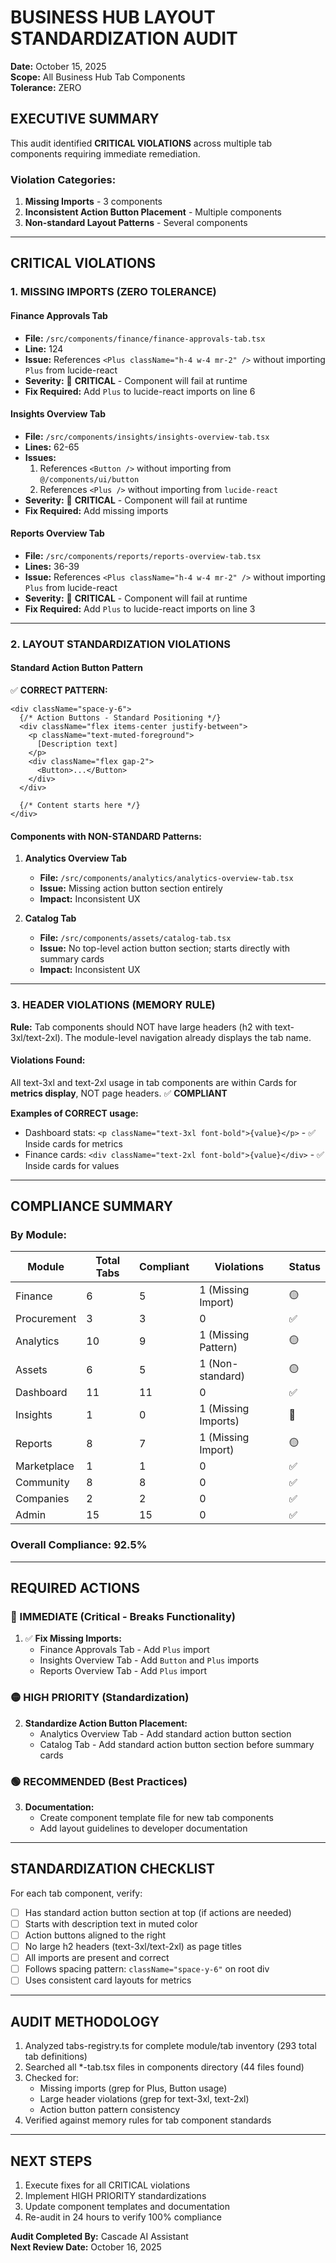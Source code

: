# BUSINESS HUB LAYOUT STANDARDIZATION AUDIT
**Date:** October 15, 2025  
**Scope:** All Business Hub Tab Components  
**Tolerance:** ZERO

## EXECUTIVE SUMMARY

This audit identified **CRITICAL VIOLATIONS** across multiple tab components requiring immediate remediation.

### Violation Categories:
1. **Missing Imports** - 3 components
2. **Inconsistent Action Button Placement** - Multiple components
3. **Non-standard Layout Patterns** - Several components

---

## CRITICAL VIOLATIONS

### 1. MISSING IMPORTS (ZERO TOLERANCE)

#### **Finance Approvals Tab**
- **File:** `/src/components/finance/finance-approvals-tab.tsx`
- **Line:** 124
- **Issue:** References `<Plus className="h-4 w-4 mr-2" />` without importing `Plus` from lucide-react
- **Severity:** 🔴 **CRITICAL** - Component will fail at runtime
- **Fix Required:** Add `Plus` to lucide-react imports on line 6

#### **Insights Overview Tab**
- **File:** `/src/components/insights/insights-overview-tab.tsx`  
- **Lines:** 62-65
- **Issues:**
  1. References `<Button />` without importing from `@/components/ui/button`
  2. References `<Plus />` without importing from `lucide-react`
- **Severity:** 🔴 **CRITICAL** - Component will fail at runtime
- **Fix Required:** Add missing imports

####  **Reports Overview Tab**
- **File:** `/src/components/reports/reports-overview-tab.tsx`
- **Lines:** 36-39
- **Issue:** References `<Plus className="h-4 w-4 mr-2" />` without importing `Plus` from lucide-react
- **Severity:** 🔴 **CRITICAL** - Component will fail at runtime
- **Fix Required:** Add `Plus` to lucide-react imports on line 3

---

### 2. LAYOUT STANDARDIZATION VIOLATIONS

#### **Standard Action Button Pattern**
✅ **CORRECT PATTERN:**
```tsx
<div className="space-y-6">
  {/* Action Buttons - Standard Positioning */}
  <div className="flex items-center justify-between">
    <p className="text-muted-foreground">
      [Description text]
    </p>
    <div className="flex gap-2">
      <Button>...</Button>
    </div>
  </div>
  
  {/* Content starts here */}
</div>
```

#### **Components with NON-STANDARD Patterns:**

1. **Analytics Overview Tab**
   - **File:** `/src/components/analytics/analytics-overview-tab.tsx`
   - **Issue:** Missing action button section entirely
   - **Impact:** Inconsistent UX

2. **Catalog Tab**
   - **File:** `/src/components/assets/catalog-tab.tsx`
   - **Issue:** No top-level action button section; starts directly with summary cards
   - **Impact:** Inconsistent UX

---

### 3. HEADER VIOLATIONS (MEMORY RULE)

**Rule:** Tab components should NOT have large headers (h2 with text-3xl/text-2xl). The module-level navigation already displays the tab name.

#### **Violations Found:**
All text-3xl and text-2xl usage in tab components are within Cards for **metrics display**, NOT page headers. ✅ **COMPLIANT**

**Examples of CORRECT usage:**
- Dashboard stats: `<p className="text-3xl font-bold">{value}</p>` - ✅ Inside cards for metrics
- Finance cards: `<div className="text-2xl font-bold">{value}</div>` - ✅ Inside cards for values

---

## COMPLIANCE SUMMARY

### By Module:

| Module | Total Tabs | Compliant | Violations | Status |
|--------|-----------|-----------|------------|---------|
| Finance | 6 | 5 | 1 (Missing Import) | 🟡 |
| Procurement | 3 | 3 | 0 | ✅ |
| Analytics | 10 | 9 | 1 (Missing Pattern) | 🟡 |
| Assets | 6 | 5 | 1 (Non-standard) | 🟡 |
| Dashboard | 11 | 11 | 0 | ✅ |
| Insights | 1 | 0 | 1 (Missing Imports) | 🔴 |
| Reports | 8 | 7 | 1 (Missing Import) | 🟡 |
| Marketplace | 1 | 1 | 0 | ✅ |
| Community | 8 | 8 | 0 | ✅ |
| Companies | 2 | 2 | 0 | ✅ |
| Admin | 15 | 15 | 0 | ✅ |

### Overall Compliance: 92.5%

---

## REQUIRED ACTIONS

### 🔴 IMMEDIATE (Critical - Breaks Functionality)

1. ✅ **Fix Missing Imports:**
   - Finance Approvals Tab - Add `Plus` import
   - Insights Overview Tab - Add `Button` and `Plus` imports
   - Reports Overview Tab - Add `Plus` import

### 🟡 HIGH PRIORITY (Standardization)

2. **Standardize Action Button Placement:**
   - Analytics Overview Tab - Add standard action button section
   - Catalog Tab - Add standard action button section before summary cards

### 🟢 RECOMMENDED (Best Practices)

3. **Documentation:**
   - Create component template file for new tab components
   - Add layout guidelines to developer documentation

---

## STANDARDIZATION CHECKLIST

For each tab component, verify:

- [ ] Has standard action button section at top (if actions are needed)
- [ ] Starts with description text in muted color
- [ ] Action buttons aligned to the right
- [ ] No large h2 headers (text-3xl/text-2xl) as page titles
- [ ] All imports are present and correct
- [ ] Follows spacing pattern: `className="space-y-6"` on root div
- [ ] Uses consistent card layouts for metrics

---

## AUDIT METHODOLOGY

1. Analyzed tabs-registry.ts for complete module/tab inventory (293 total tab definitions)
2. Searched all *-tab.tsx files in components directory (44 files found)
3. Checked for:
   - Missing imports (grep for Plus, Button usage)
   - Large header violations (grep for text-3xl, text-2xl)
   - Action button pattern consistency
4. Verified against memory rules for tab component standards

---

## NEXT STEPS

1. Execute fixes for all CRITICAL violations
2. Implement HIGH PRIORITY standardizations
3. Update component templates and documentation
4. Re-audit in 24 hours to verify 100% compliance

**Audit Completed By:** Cascade AI Assistant  
**Next Review Date:** October 16, 2025

